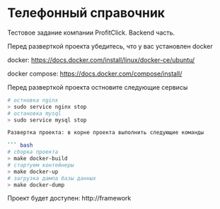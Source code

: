 # Телефонный справочник

Тестовое задание компании ProfitClick. Backend часть.

Перед разверткой проекта убедитесь, что у вас установлен docker

docker: https://docs.docker.com/install/linux/docker-ce/ubuntu/

docker compose: https://docs.docker.com/compose/install/

Перед разверткой проекта остновите следующие сервисы

``` bash
# остновка nginx
> sudo service nginx stop
# остановка mysql
> sudo service mysql stop

Развертка проекта: в корне проекта выполнить следующие команды

``` bash
# сборка проекта
> make docker-build
# стартуем контейнеры
> make docker-up
# загрузка дампа базы данных
> make docker-dump
```
Проект будет доступен: http://framework
